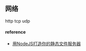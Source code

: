 ## 网络

http  tcp  udp



#### reference


 - [用NodeJS打造你的静态文件服务器](http://club.cnodejs.org/topic/4f16442ccae1f4aa27001071)